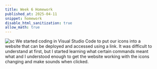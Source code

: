 ```yaml
---
title: Week 6 Homework
published_at: 2025-04-11
snippet: homework
disable_html_sanitization: true
allow_math: true
---
```



![sc](sc_of_coding.png)
We started coding in Visual Studio Code to put our icons into a website that can be deployed and accessed using a link. It was difficult to understand at first, but I started learning what certain commands meant what and I understood enough to get the website working with the icons changing and make sounds when clicked.
